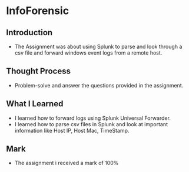 # InfoForensic
 
## Introduction

- The Assignment was about using Splunk to parse and look through a csv file and forward windows event logs from a remote host.

## Thought Process

- Problem-solve and answer the questions provided in the assignment.

## What I Learned

- I learned how to forward logs using Splunk Universal Forwarder.
- I learned how to parse csv files in Splunk and look at important information like Host IP, Host Mac, TimeStamp.

## Mark

- The assignment i received a mark of 100%
